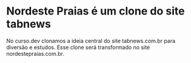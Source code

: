 # Nordeste Praias é um clone do site tabnews

No curso.dev clonamos a ideia central do site tabnews.com.br para diversão e estudos. Esse clone será transformado no site nordestepraias.com.br.
